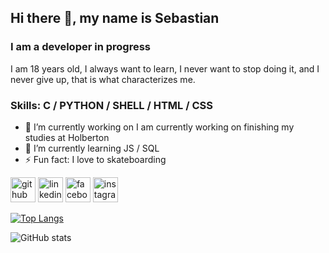 ## Hi there 👋, my name is Sebastian
### I am a developer in progress
I am 18 years old, I always want to learn, I never want to stop doing it, and I never give up, that is what characterizes me.

### Skills: C / PYTHON / SHELL / HTML / CSS

- 🔭 I’m currently working on I am currently working on finishing my studies at Holberton 
- 🌱 I’m currently learning JS / SQL 
- ⚡ Fun fact: I love to skateboarding 


[<img src='https://cdn.jsdelivr.net/npm/simple-icons@3.0.1/icons/github.svg' alt='github' height='40'>](https://github.com/SebastianMH14)  [<img src='https://cdn.jsdelivr.net/npm/simple-icons@3.0.1/icons/linkedin.svg' alt='linkedin' height='40'>](https://www.linkedin.com/in/https://www.linkedin.com/in/sebastian-molina-henao-52679420b//)  [<img src='https://cdn.jsdelivr.net/npm/simple-icons@3.0.1/icons/facebook.svg' alt='facebook' height='40'>](https://www.facebook.com/https://www.facebook.com/profile.php?id=100009394975120)  [<img src='https://cdn.jsdelivr.net/npm/simple-icons@3.0.1/icons/instagram.svg' alt='instagram' height='40'>](https://www.instagram.com/https://www.instagram.com/cabra_raw//)  

[![Top Langs](https://github-readme-stats.vercel.app/api/top-langs/?username=SebastianMH14)](https://github.com/anuraghazra/github-readme-stats)

![GitHub stats](https://github-readme-stats.vercel.app/api?username=SebastianMH14&show_icons=true)  



